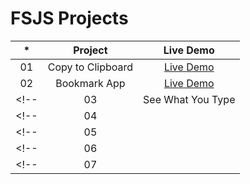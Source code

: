 # FSJS Projects

|  *  |            Project             | Live Demo |
| :-: | :----------------------------: | :-------: |
| 01  |     Copy to Clipboard     | [Live Demo](https://copy-to-clip-board.netlify.app/)  |
| 02  |     Bookmark App   | [Live Demo](https://bookmarkmanagerapp.netlify.app/)  |
<!-- | 03  |     See What You Type  | [Live Demo](https://display-what-you-type.netlify.app/)  | -->
<!-- | 04  |   | [Live Demo]()  | -->
<!-- | 05  |   | [Live Demo]()  | -->
<!-- | 06  |   | [Live Demo]()  | -->
<!-- | 07  |   | [Live Demo]()  | -->
